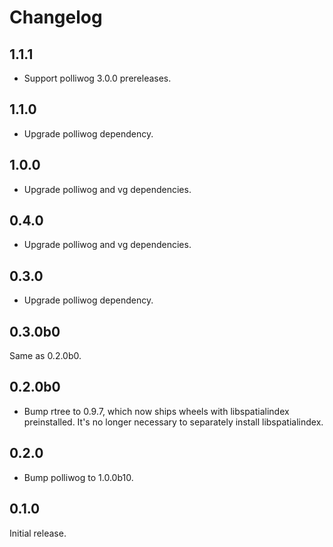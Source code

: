 # Changelog

## 1.1.1

- Support polliwog 3.0.0 prereleases.


## 1.1.0

- Upgrade polliwog dependency.


## 1.0.0

- Upgrade polliwog and vg dependencies.


## 0.4.0

- Upgrade polliwog and vg dependencies.


## 0.3.0

- Upgrade polliwog dependency.


## 0.3.0b0

Same as 0.2.0b0.


## 0.2.0b0

- Bump rtree to 0.9.7, which now ships wheels with libspatialindex
  preinstalled. It's no longer necessary to separately install libspatialindex.


## 0.2.0

- Bump polliwog to 1.0.0b10.


## 0.1.0

Initial release.
